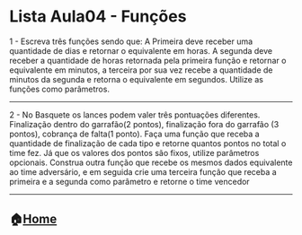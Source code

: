 # Lista Aula04 - Funções

1 - Escreva três funções sendo que: A Primeira deve receber uma quantidade de dias e retornar o equivalente em horas. A segunda deve receber a quantidade de 
horas retornada pela primeira função e retornar o equivalente em minutos, a terceira por sua vez recebe a quantidade de minutos da segunda e retorna o 
equivalente em segundos. Utilize as funções como parâmetros.

---

2 - No Basquete os lances podem valer três pontuações diferentes. Finalização dentro do garrafão(2 pontos), finalização fora do garrafão (3 pontos), cobrança de 
falta(1 ponto). Faça uma função que receba a quantidade de finalização de cada tipo e retorne quantos pontos no total o time fez. Já que os valores dos pontos
são fixos, utilize parâmetros opcionais. Construa outra função que recebe os mesmos dados equivalente ao time adversário, e em seguida crie uma terceira função
que receba a primeira e a segunda como parâmetro e retorne o time vencedor

---
:house:[Home](https://github.com/Evaldo-comp/Python-Mombaca)
---

